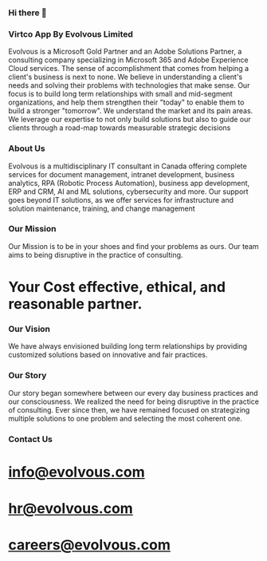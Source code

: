 ### Hi there 👋

### Virtco App By Evolvous Limited
Evolvous is a Microsoft Gold Partner and an Adobe Solutions Partner, a consulting company specializing in Microsoft 365 and Adobe Experience Cloud services. The sense of accomplishment that comes from helping a client's business is next to none. We believe in understanding a client's needs and solving their problems with technologies that make sense. Our focus is to build long term relationships with small and mid-segment organizations, and help them strengthen their "today"​ to enable them to build a stronger "tomorrow"​. We understand the market and its pain areas. We leverage our expertise to not only build solutions but also to guide our clients through a road-map towards measurable strategic decisions

### About Us

Evolvous is a multidisciplinary IT consultant in Canada offering complete services for document management, intranet development, business analytics, RPA (Robotic Process Automation), business app development, ERP and CRM, AI and ML solutions, cybersecurity and more. Our support goes beyond IT solutions, as we offer services for infrastructure and solution maintenance, training, and change management

### Our Mission
Our Mission is to be in your shoes and find your problems as ours. Our team aims to being
disruptive in the practice of consulting.

# Your Cost effective, ethical, and reasonable partner.

### Our Vision

We have always envisioned building long term relationships by providing customized solutions
based on innovative and fair practices.

### Our Story

Our story began somewhere between our every day business practices and our consciousness. We realized the need for being disruptive in the practice of consulting. Ever since then, we have remained focused on strategizing multiple solutions to one problem and selecting the most coherent one.

### Contact Us
# info@evolvous.com 
# hr@evolvous.com 
# careers@evolvous.com


